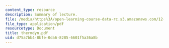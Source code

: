 ```yaml
---
content_type: resource
description: Summary of lecture.
file: /media/https%3A/open-learning-course-data-rc.s3.amazonaws.com/12-802-wave-motions-in-the-ocean-and-atmosphere-spring-2004/d75a7bb48bfe0da682856601f5a36a8b_thermdyn.pdf
file_type: application/pdf
resourcetype: Document
title: thermdyn.pdf
uid: d75a7bb4-8bfe-0da6-8285-6601f5a36a8b
---
```


